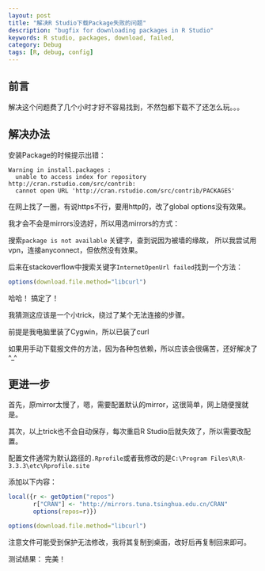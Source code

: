 ```yaml
---
layout: post
title: "解决R Studio下载Package失败的问题"
description: "bugfix for downloading packages in R Studio"
keywords: R studio, packages, download, failed,
category: Debug
tags: [R, debug, config]
---
```


## 前言
解决这个问题费了几个小时才好不容易找到，不然包都下载不了还怎么玩。。。

## 解决办法

安装Package的时候提示出错：

```
Warning in install.packages :
  unable to access index for repository http://cran.rstudio.com/src/contrib:
  cannot open URL 'http://cran.rstudio.com/src/contrib/PACKAGES'
```

在网上找了一圈，有说https不行，要用http的，改了global options没有效果。

我才会不会是mirrors没选好，所以用选mirrors的方式：

搜索`package is not available` 关键字，查到说因为被墙的缘故，
所以我尝试用vpn，连接anyconnect，但依然没有效果。

后来在stackoverflow中搜索关键字`InternetOpenUrl failed`找到一个方法：

```r
options(download.file.method="libcurl")
```

哈哈！ 搞定了！

我猜测这应该是一个小trick，绕过了某个无法连接的步骤。

前提是我电脑里装了Cygwin，所以已装了curl

如果用手动下载报文件的方法，因为各种包依赖，所以应该会很痛苦，还好解决了 ^_^

## 更进一步

首先，原mirror太慢了，嗯，需要配置默认的mirror，这很简单，网上随便搜就是。

其次，以上trick也不会自动保存，每次重启R Studio后就失效了，所以需要改配置。

配置文件通常为默认路径的`.Rprofile`或者我修改的是`C:\Program Files\R\R-3.3.3\etc\Rprofile.site`

添加以下内容：

```r
local({r <- getOption("repos")
       r["CRAN"] <- "http://mirrors.tuna.tsinghua.edu.cn/CRAN"
       options(repos=r)})

options(download.file.method="libcurl")
```

注意文件可能受到保护无法修改，我将其复制到桌面，改好后再复制回来即可。

测试结果： 完美！
